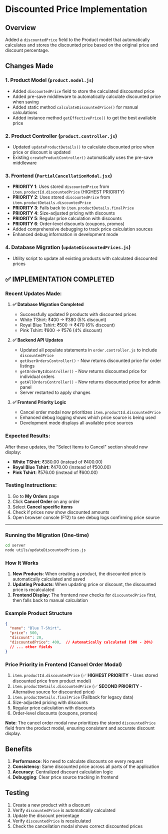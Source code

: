 # Discounted Price Implementation

## Overview
Added a `discountedPrice` field to the Product model that automatically calculates and stores the discounted price based on the original price and discount percentage.

## Changes Made

### 1. Product Model (`product.model.js`)
- Added `discountedPrice` field to store the calculated discounted price
- Added pre-save middleware to automatically calculate discounted price when saving
- Added static method `calculateDiscountedPrice()` for manual calculations
- Added instance method `getEffectivePrice()` to get the best available price

### 2. Product Controller (`product.controller.js`)
- Updated `updateProductDetails()` to calculate discounted price when price or discount is updated
- Existing `createProductController()` automatically uses the pre-save middleware

### 3. Frontend (`PartialCancellationModal.jsx`)
- **PRIORITY 1**: Uses stored `discountedPrice` from `item.productId.discountedPrice` (HIGHEST PRIORITY)
- **PRIORITY 2**: Uses stored `discountedPrice` from `item.productDetails.discountedPrice`
- **PRIORITY 3**: Falls back to `item.productDetails.finalPrice`
- **PRIORITY 4**: Size-adjusted pricing with discounts
- **PRIORITY 5**: Regular price calculation with discounts
- **PRIORITY 6**: Order-level discounts (coupons, promos)
- Added comprehensive debugging to track price calculation sources
- Enhanced debug information in development mode

### 4. Database Migration (`updateDiscountedPrices.js`)
- Utility script to update all existing products with calculated discounted prices

## ✅ **IMPLEMENTATION COMPLETED**

### **Recent Updates Made:**

1. **✅ Database Migration Completed**
   - Successfully updated 9 products with discounted prices
   - White TShirt: ₹400 → ₹380 (5% discount)
   - Royal Blue Tshirt: ₹500 → ₹470 (6% discount)  
   - Pink Tshirt: ₹600 → ₹576 (4% discount)

2. **✅ Backend API Updates**
   - Updated all populate statements in `order.controller.js` to include `discountedPrice`
   - `getUserOrdersController()` - Now returns discounted price for order listings
   - `getOrderByIdController()` - Now returns discounted price for individual orders
   - `getAllOrdersController()` - Now returns discounted price for admin panel
   - Server restarted to apply changes

3. **✅ Frontend Priority Logic**
   - Cancel order modal now prioritizes `item.productId.discountedPrice`
   - Enhanced debug logging shows which price source is being used
   - Development mode displays all available price sources

### **Expected Results:**
After these updates, the "Select Items to Cancel" section should now display:
- **White TShirt**: ₹380.00 (instead of ₹400.00)
- **Royal Blue Tshirt**: ₹470.00 (instead of ₹500.00)
- **Pink Tshirt**: ₹576.00 (instead of ₹600.00)

### **Testing Instructions:**
1. Go to **My Orders** page
2. Click **Cancel Order** on any order
3. Select **Cancel specific items**
4. Check if prices now show discounted amounts
5. Open browser console (F12) to see debug logs confirming price source

---

### Running the Migration (One-time)
```bash
cd server
node utils/updateDiscountedPrices.js
```

### How It Works

1. **New Products**: When creating a product, the discounted price is automatically calculated and saved
2. **Updating Products**: When updating price or discount, the discounted price is recalculated
3. **Frontend Display**: The frontend now checks for `discountedPrice` first, then falls back to manual calculation

### Example Product Structure
```json
{
  "name": "Blue T-Shirt",
  "price": 500,
  "discount": 20,
  "discountedPrice": 400,  // Automatically calculated (500 - 20%)
  // ... other fields
}
```

### Price Priority in Frontend (Cancel Order Modal)
1. `item.productId.discountedPrice` (✅ **HIGHEST PRIORITY** - Uses stored discounted price from product model)
2. `item.productDetails.discountedPrice` (✅ **SECOND PRIORITY** - Alternative source for discounted price)
3. `item.productDetails.finalPrice` (Fallback for legacy data)
4. Size-adjusted pricing with discounts
5. Regular price calculation with discounts
6. Order-level discounts (coupons, promos)

**Note**: The cancel order modal now prioritizes the stored `discountedPrice` field from the product model, ensuring consistent and accurate discount display.

## Benefits

1. **Performance**: No need to calculate discounts on every request
2. **Consistency**: Same discounted price across all parts of the application
3. **Accuracy**: Centralized discount calculation logic
4. **Debugging**: Clear price source tracking in frontend

## Testing

1. Create a new product with a discount
2. Verify `discountedPrice` is automatically calculated
3. Update the discount percentage
4. Verify `discountedPrice` is recalculated
5. Check the cancellation modal shows correct discounted prices
